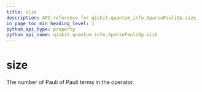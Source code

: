 ```yaml
---
title: size
description: API reference for qiskit.quantum_info.SparsePauliOp.size
in_page_toc_min_heading_level: 1
python_api_type: property
python_api_name: qiskit.quantum_info.SparsePauliOp.size
---
```


# size

The number of Pauli of Pauli terms in the operator.

